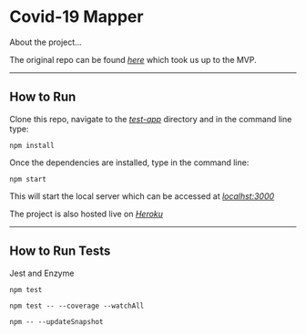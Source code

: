 # Covid-19 Mapper

About the project...

The original repo can be found [_here_](https://github.com/nicolasraffray/covid-mapper) which took us up to the MVP.

---

## How to Run

Clone this repo, navigate to the [_test-app_](test-app) directory and in the command line type:

```
npm install
```

Once the dependencies are installed, type in the command line:

```
npm start
```

This will start the local server which can be accessed at [_localhst:3000_](http://localhost:3000/)

The project is also hosted live on [_Heroku_](https://covid-mapper.herokuapp.com/)

---

## How to Run Tests

Jest and Enzyme


```
npm test
```

```
npm test -- --coverage --watchAll
```

```
npm -- --updateSnapshot
```